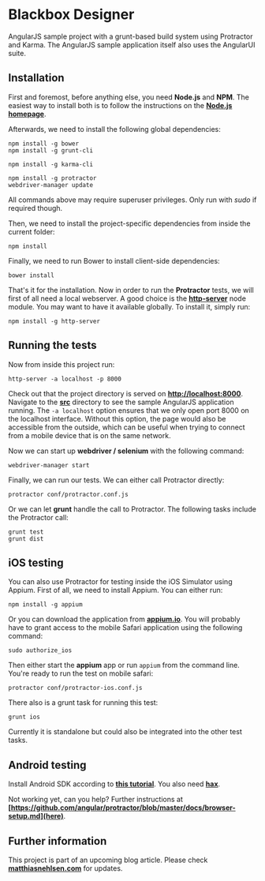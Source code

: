 Blackbox Designer
================================

AngularJS sample project with a grunt-based build system using Protractor and Karma. The AngularJS sample application itself also uses the AngularUI suite.

## Installation
First and foremost, before anything else, you need **Node.js** and **NPM**. The easiest way to install both is to follow the instructions on the **[Node.js homepage](http://nodejs.org)**.

Afterwards, we need to install the following global dependencies:

    npm install -g bower
    npm install -g grunt-cli
    
    npm install -g karma-cli
    
    npm install -g protractor
    webdriver-manager update

All commands above may require superuser privileges. Only run with *sudo* if required though. 

Then, we need to install the project-specific dependencies from inside the current folder:

    npm install

Finally, we need to run Bower to install client-side dependencies:

    bower install

That's it for the installation. Now in order to run the **Protractor** tests, we will first of all need a local webserver. A good choice is the **[http-server](https://www.npmjs.org/package/http-server)** node module. You may want to have it available globally. To install it, simply run:

    npm install -g http-server

## Running the tests

Now from inside this project run:

    http-server -a localhost -p 8000

Check out that the project directory is served on **[http://localhost:8000](http://localhost:8000)**. Navigate to the **[src](http://localhost:8000/src)** directory to see the sample AngularJS application running. The ```-a localhost``` option ensures that we only open port 8000 on the localhost interface. Without this option, the page would also be accessible from the outside, which can be useful when trying to connect from a mobile device that is on the same network. 

Now we can start up **webdriver / selenium** with the following command:

    webdriver-manager start

Finally, we can run our tests. We can either call Protractor directly:

    protractor conf/protractor.conf.js 

Or we can let **grunt** handle the call to Protractor. The following tasks include the Protractor call:

    grunt test
    grunt dist

## iOS testing

You can also use Protractor for testing inside the iOS Simulator using Appium. First of all, we need to install Appium. You can either run:

    npm install -g appium

Or you can download the application from **[appium.io](http://appium.io)**. You will probably have to grant access to the mobile Safari application using the following command:

    sudo authorize_ios

Then either start the **appium** app or run ```appium``` from the command line. You're ready to run the test on mobile safari:

    protractor conf/protractor-ios.conf.js 

There also is a grunt task for running this test:

    grunt ios

Currently it is standalone but could also be integrated into the other test tasks.

## Android testing
Install Android SDK according to **[this tutorial](http://appium.io/slate/en/tutorial/android.html?ruby#bash-profile13)**. You also need **[hax](https://software.intel.com/en-us/android/articles/intel-hardware-accelerated-execution-manager)**.

Not working yet, can you help? Further instructions at **[https://github.com/angular/protractor/blob/master/docs/browser-setup.md](here)**.

## Further information
This project is part of an upcoming blog article. Please check **[matthiasnehlsen.com](http://matthiasnehlsen.com)** for updates.

